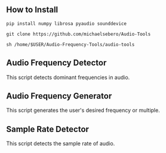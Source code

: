 ## How to Install
```
pip install numpy librosa pyaudio sounddevice

git clone https://github.com/michaelsebero/Audio-Tools

sh /home/$USER/Audio-Frequency-Tools/audio-tools
```

## Audio Frequency Detector
This script detects dominant frequencies in audio. 

## Audio Frequency Generator
This script generates the user's desired frequency or multiple.

## Sample Rate Detector
This script detects the sample rate of audio.
